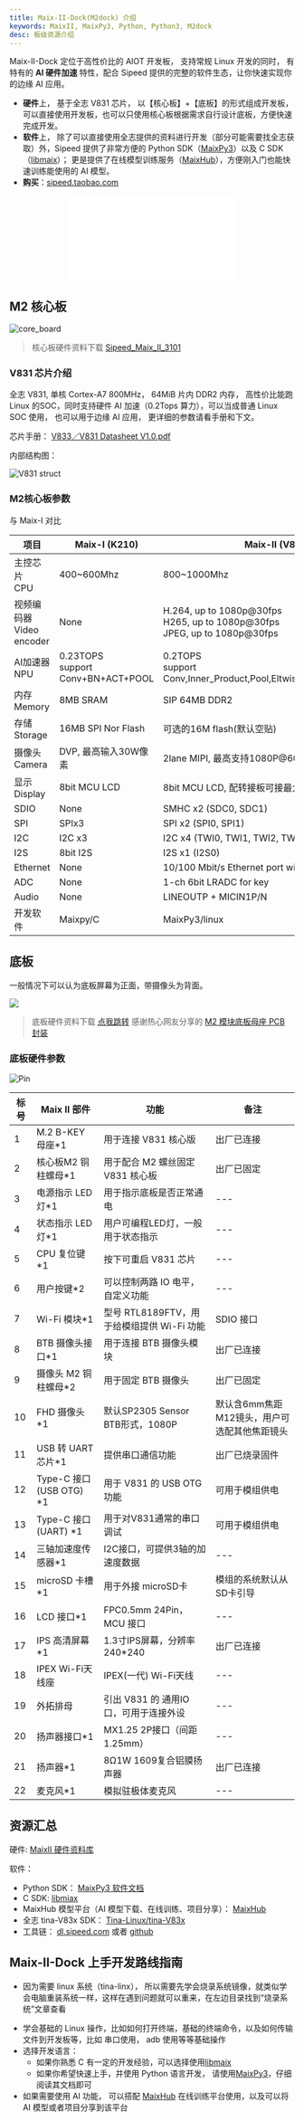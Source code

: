 ```yaml
---
title: Maix-II-Dock(M2dock) 介绍
keywords: MaixII, MaixPy3, Python, Python3, M2dock
desc: 板级资源介绍
---
```



Maix-II-Dock 定位于高性价比的 AIOT 开发板， 支持常规 Linux 开发的同时， 有特有的 **AI 硬件加速** 特性，配合 Sipeed 提供的完整的软件生态，让你快速实现你的边缘 AI 应用。

* **硬件**上， 基于全志 V831 芯片， 以【核心板】+【底板】的形式组成开发板，可以直接使用开发板，也可以只使用核心板根据需求自行设计底板，方便快速完成开发。
* **软件**上， 除了可以直接使用全志提供的资料进行开发（部分可能需要找全志获取）外，Sipeed 提供了非常方便的 Python SDK（[MaixPy3](/maixpy3)）以及 C SDK （[libmaix](https://github.com/sipeed/libmaix)）；
更是提供了在线模型训练服务（[MaixHub](https://maixhub.com)），方便刚入门也能快速训练能使用的 AI 模型。
* **购买**：[sipeed.taobao.com](https://item.taobao.com/item.htm?id=635874427363)

<p align="center">
    <iframe src="//player.bilibili.com/player.html?aid=298543445&bvid=BV1sF411u7xb&cid=586467021&page=1" scrolling="no" border="0" frameborder="no" framespacing="0" allowfullscreen="true"> </iframe>
</p>



## M2 核心板


<img style="max-height: 260px" src="./asserts/maix_v831.jpg" alt="core_board"/>

> 核心板硬件资料下载 [Sipeed_Maix_II_3101](https://api.dl.sipeed.com/shareURL/MaixII/MaixII-Dock/HDK/Sipeed_MaixII_V831/Sipeed_Maix_II_3101)

### V831 芯片介绍

全志 V831, 单核 Cortex-A7 800MHz， 64MiB 片内 DDR2 内存， 高性价比能跑 Linux 的SOC，同时支持硬件 AI 加速（0.2Tops 算力），可以当成普通 Linux SOC 使用， 也可以用于边缘 AI 应用， 更详细的参数请看手册和下文。

芯片手册： [V833／V831 Datasheet V1.0.pdf](https://linux-sunxi.org/images/b/b9/V833%EF%BC%8FV831_Datasheet_V1.0.pdf)

内部结构图：

<img style="max-height: 400px" src="./asserts/V831_struct.png" alt="V831 struct"/>

### M2核心板参数

与 Maix-I 对比

| 项目                         | Maix-I (K210)                        | Maix-II (V831)                                                                 |
| ---------------------------- | ------------------------------------ | ------------------------------------------------------------------------------ |
| 主控芯片<br> CPU             | 400~600Mhz                           | 800~1000Mhz                                                                    |
| 视频编码器 <br>Video encoder | None                                 | H.264, up to 1080p@30fps<br>H265, up to 1080p@30fps<br>JPEG, up to 1080p@30fps |
| AI加速器<br>NPU              | 0.23TOPS<br>support Conv+BN+ACT+POOL | 0.2TOPS<br>support Conv,Inner_Product,Pool,Eltwise,ACT,BN,Split,Concat         |
| 内存<br>Memory               | 8MB SRAM                             | SIP 64MB DDR2                                                                  |
| 存储<br>Storage              | 16MB SPI Nor Flash                   | 可选的16M flash(默认空贴)                                                      |
| 摄像头<br>Camera             | DVP, 最高输入30W像素                 | 2lane MIPI, 最高支持1080P@60fps                                                |
| 显示<br>Display              | 8bit MCU LCD                         | 8bit MCU LCD, 配转接板可接最大10寸RGB LCD                                      |
| SDIO                         | None                                 | SMHC x2 (SDC0, SDC1)                                                           |
| SPI                          | SPIx3                                | SPI x2 (SPI0, SPI1)                                                            |
| I2C                          | I2C x3                               | I2C x4 (TWI0, TWI1, TWI2, TWI3)                                                |
| I2S                          | 8bit I2S                             | I2S x1 (I2S0)                                                                  |
| Ethernet                     | None                                 | 10/100 Mbit/s Ethernet port with RMII interface                                |
| ADC                          | None                                 | 1-ch 6bit LRADC for key                                                        |
| Audio                        | None                                 | LINEOUTP + MICIN1P/N                                                           |
| 开发软件                     | Maixpy/C                             | MaixPy3/linux                                                                  |

## 底板

一般情况下可以认为底板屏幕为正面，带摄像头为背面。

![](./asserts/m2dock.jpg)

> 底板硬件资料下载 [点我跳转](https://api.dl.sipeed.com/shareURL/MaixII/MaixII-Dock/HDK/Sipeed_MaixII_Dock_V831)
> 感谢热心网友分享的 [ M2 模块底板母座 PCB 封装](https://bbs.elecfans.com/jishu_2036119_1_1.html)

### 底板硬件参数

![Pin](./asserts/M2Dock_pin.jpg)

| 标号 | Maix II 部件            | 功能                                       | 备注                                         |
| ---- | ----------------------- | ------------------------------------------ | -------------------------------------------- |
| 1    | M.2 B-KEY 母座*1        | 用于连接 V831 核心版                       | 出厂已连接                                   |
| 2    | 核心板M2 铜柱螺母*1     | 用于配合 M2 螺丝固定 V831 核心板           | 出厂已固定                                   |
| 3    | 电源指示 LED 灯*1       | 用于指示底板是否正常通电                   | ---                                          |
| 4    | 状态指示 LED灯*1        | 用户可编程LED灯，一般用于状态指示          | ---                                          |
| 5    | CPU 复位键*1            | 按下可重启 V831 芯片                       | ---                                          |
| 6    | 用户按键*2              | 可以控制两路 IO 电平，自定义功能           | ---                                          |
| 7    | Wi-Fi 模块*1            | 型号 RTL8189FTV，用于给模组提供 Wi-Fi 功能 | SDIO 接口                                    |
| 8    | BTB 摄像头接口*1        | 用于连接 BTB 摄像头模块                    | 出厂已连接                                   |
| 9    | 摄像头 M2 铜柱螺母*2    | 用于固定 BTB 摄像头                        | 出厂已固定                                   |
| 10   | FHD 摄像头*1            | 默认SP2305 Sensor BTB形式，1080P           | 默认含6mm焦距M12镜头，用户可选配其他焦距镜头 |
| 11   | USB 转 UART 芯片*1      | 提供串口通信功能                           | 出厂已烧录固件                               |
| 12   | Type-C 接口(USB OTG) *1 | 用于 V831 的 USB OTG功能                   | 可用于模组供电                               |
| 13   | Type-C 接口(UART) *1    | 用于对V831通常的串口调试                   | 可用于模组供电                               |
| 14   | 三轴加速度传感器*1      | I2C接口，可提供3轴的加速度数据             | ---                                          |
| 15   | microSD 卡槽*1          | 用于外接 microSD卡                         | 模组的系统默认从SD卡引导                     |
| 16   | LCD 接口*1              | FPC0.5mm 24Pin，MCU 接口                   | ---                                          |
| 17   | IPS 高清屏幕\*1         | 1.3寸IPS屏幕，分辨率240\*240               | 出厂已连接                                   |
| 18   | IPEX Wi-Fi天线座        | IPEX(一代) Wi-Fi天线                       | ---                                          |
| 19   | 外拓排母                | 引出 V831 的 通用IO口，可用于连接外设      | ---                                          |
| 20   | 扬声器接口*1            | MX1.25 2P接口（间距1.25mm）                | ---                                          |
| 21   | 扬声器*1                | 8Ω1W 1609复合铝膜扬声器                    | 出厂已连接                                   |
| 22   | 麦克风*1                | 模拟驻极体麦克风                           | ---                                          |

## 资源汇总

硬件: [MaixII 硬件资料库](https://api.dl.sipeed.com/shareURL/MaixII/MaixII-Dock/HDK)

软件：
* Python SDK： [MaixPy3 软件文档](/maixpy3)
* C SDK: [libmiax](https://github.com/sipeed/libmaix)
* MaixHub 模型平台（AI 模型下载、在线训练、项目分享）： [MaixHub](https://maixhub.com)
* 全志 tina-V83x SDK： [Tina-Linux/tina-V83x](https://github.com/Tina-Linux/tina-V83x)
* 工具链： [dl.sipeed.com](https://dl.sipeed.com/shareURL/MaixII/MaixII-Dock/SDK/Toolchain) 或者 [github](https://github.com/sipeed/libmaix/releases/download/v0.1.0/toolchain-sunxi-musl-pack-2021-01-09.tar.xz)

## Maix-II-Dock 上手开发路线指南

* 因为需要 linux 系统（tina-linx）， 所以需要先学会烧录系统镜像，就类似学会电脑重装系统一样，这样在遇到问题就可以重来，在左边目录找到“烧录系统”文章查看
<!-- 这里不给烧录系统的链接，让用户学会查看左边目录 -->
* 学会基础的 Linux 操作，比如如何打开终端，基础的终端命令，以及如何传输文件到开发板等，比如 串口使用， adb 使用等等基础操作
* 选择开发语言：
  * 如果你熟悉 C 有一定的开发经验，可以选择使用[libmaix](https://github.com/sipeed/libmaix)
  * 如果你希望快速上手，并使用 Python 语言开发， 请使用[MaixPy3](/maixpy3)，仔细阅读其文档即可
* 如果需要使用 AI 功能， 可以搭配 [MaixHub](https://maixhub.com) 在线训练平台使用，以及可以将 AI 模型或者项目分享到该平台




